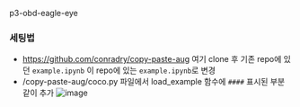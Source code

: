 p3-obd-eagle-eye

### 세팅법
* https://github.com/conradry/copy-paste-aug 여기 clone 후 기존 repo에 있던 `example.ipynb` 이 repo에 있는 `example.ipynb`로 변경
* /copy-paste-aug/coco.py 파일에서 load_example 함수에 `####` 표시된 부분 같이 추가
![image](https://user-images.githubusercontent.com/26226101/118886417-e0bebf80-b933-11eb-9e97-587923bc6d96.png)
